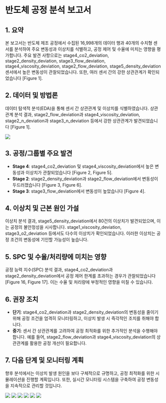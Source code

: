 # 반도체 공정 분석 보고서

## 1. 요약
본 보고서는 반도체 제조 공정에서 수집된 16,998개의 데이터 행과 40개의 수치형 센서를 분석하여 주요 변동성과 이상치를 식별하고, 공정 제어 및 수율에 미치는 영향을 평가합니다. 주요 발견 사항으로는 stage4_co2_deviation, stage2_density_deviation, stage3_flow_deviation, stage4_viscosity_deviation, stage2_flow_deviation, stage5_density_deviation 센서에서 높은 변동성이 관찰되었습니다. 또한, 여러 센서 간의 강한 상관관계가 확인되었습니다 [Figure 1].

## 2. 데이터 및 방법론
데이터 탐색적 분석(EDA)을 통해 센서 간 상관관계 및 이상치를 식별하였습니다. 상관관계 분석 결과, stage2_flow_deviation과 stage4_viscosity_deviation, stage2_n_deviation과 stage3_n_deviation 등에서 강한 상관관계가 발견되었습니다 [Figure 1].

![](http://127.0.0.1:8005/eda-images/bc7e86f2_corr_heatmap.png)

## 3. 공정/그룹별 주요 발견
- **Stage 4**: stage4_co2_deviation 및 stage4_viscosity_deviation에서 높은 변동성과 이상치가 관찰되었습니다 [Figure 2, Figure 5].
- **Stage 2**: stage2_density_deviation과 stage2_flow_deviation에서 변동성이 두드러졌습니다 [Figure 3, Figure 6].
- **Stage 3**: stage3_flow_deviation에서 변동성이 높았습니다 [Figure 4].

## 4. 이상치 및 근본 원인 가설
이상치 분석 결과, stage5_density_deviation에서 80건의 이상치가 발견되었으며, 이는 공정의 불안정성을 시사합니다. stage1_viscosity_deviation, stage3_o2_deviation 등에서도 다수의 이상치가 확인되었습니다. 이러한 이상치는 공정 조건의 변동성에 기인할 가능성이 높습니다.

## 5. SPC 및 수율/처리량에 미치는 영향
공정 능력 지수(SPC) 분석 결과, stage4_co2_deviation과 stage2_density_deviation에서 공정 제어 한계를 초과하는 경우가 관찰되었습니다 [Figure 16, Figure 17]. 이는 수율 및 처리량에 부정적인 영향을 미칠 수 있습니다.

## 6. 권장 조치
- **단기**: stage4_co2_deviation과 stage2_density_deviation의 변동성을 줄이기 위해 공정 조건을 엄격히 모니터링하고, 이상치 발생 시 즉각적인 조치를 취해야 합니다.
- **중기**: 센서 간 상관관계를 고려하여 공정 최적화를 위한 추가적인 분석을 수행해야 합니다. 예를 들어, stage2_flow_deviation과 stage4_viscosity_deviation의 상관관계를 활용한 공정 개선이 필요합니다.

## 7. 다음 단계 및 모니터링 계획
향후 분석에서는 이상치 발생 원인을 보다 구체적으로 규명하고, 공정 최적화를 위한 시뮬레이션을 진행할 계획입니다. 또한, 실시간 모니터링 시스템을 구축하여 공정 변동성을 지속적으로 관리할 것입니다.

![](http://127.0.0.1:8005/eda-images/bc7e86f2_ts_stage4_co2_deviation.png)
![](http://127.0.0.1:8005/eda-images/bc7e86f2_ts_stage2_density_deviation.png)
![](http://127.0.0.1:8005/eda-images/bc7e86f2_ts_stage3_flow_deviation.png)
![](http://127.0.0.1:8005/eda-images/bc7e86f2_ts_stage4_viscosity_deviation.png)
![](http://127.0.0.1:8005/eda-images/bc7e86f2_ts_stage2_flow_deviation.png)
![](http://127.0.0.1:8005/eda-images/bc7e86f2_ts_stage5_density_deviation.png)